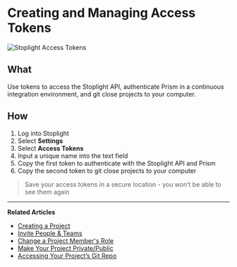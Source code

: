 # Creating and Managing Access Tokens 

![Stoplight Access Tokens](https://github.com/stoplightio/docs/blob/develop/assets/imagesv2/access-tokens.png?raw=true)

## What 
Use tokens to access the Stoplight API, authenticate Prism in a continuous integration environment, and git close projects to your computer. 

## How 

1. Log into Stoplight 
2. Select **Settings** 
3. Select **Access Tokens**
4. Input a unique name into the text field 
5. Copy the first token to authenticate with the Stoplight API and Prism  
6. Copy the second token to git close projects to your computer 

> Save your access tokens in a secure location - you won’t be able to see them again 

---
**Related Articles**
- [Creating a Project](/platform/projects/creating-a-project)
- [Invite People & Teams](/platform/projects/invite-people)
- [Change a Project Member's Role](/platform/projects/change-a-members-role)
- [Make Your Project Private/Public](/platform/projects/visibility)
- [Accessing Your Project’s Git Repo](/platform/projects/git-repo)
